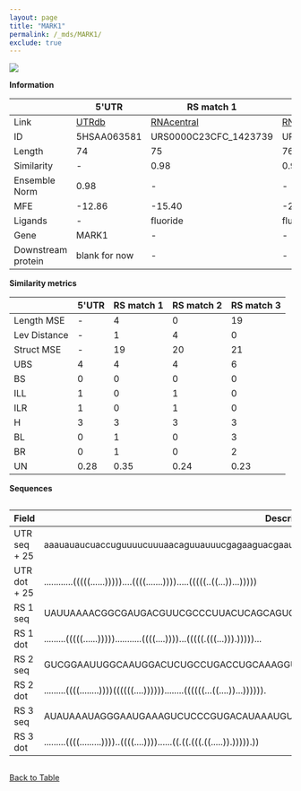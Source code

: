 ```yaml
---
layout: page
title: "MARK1"
permalink: /_mds/MARK1/
exclude: true
---
```




![](../../alns_9.28.22/aln_5HSAA063581_0.999.png?raw=true)


**Information**

| | 5'UTR       | RS match 1   | RS match 2  | RS match 3 |
| ---- | ----------- | ----------- | ----------- | ----------- |
| Link | <a href="http://utrdb.ba.itb.cnr.it/getutr/5HSAA063581/1" target="_blank" rel="noopener noreferrer">UTRdb</a>   | <a href="https://rnacentral.org/rna/URS0000C23CFC/1423739" target="_blank" rel="noopener noreferrer">RNAcentral</a>     |<a href="https://rnacentral.org/rna/URS0000C455B1/1231351" target="_blank" rel="noopener noreferrer">RNAcentral</a>  | <a href="https://rnacentral.org/rna/URS0002300B5C/137838" target="_blank" rel="noopener noreferrer">RNAcentral</a>   |
| ID | 5HSAA063581     | URS0000C23CFC_1423739     | URS0000C455B1_1231351     | URS0002300B5C_137838     |
| Length | 74     |  75    | 76   |  74    |
| Similarity | - | 0.98 | 0.97 | 0.97 |
| Ensemble Norm | 0.98 | - | - | - |
| MFE | -12.86 | -15.40 | -24.21 | -10.21 |
| Ligands | - | fluoride | fluoride | fluoride |
| Gene | MARK1 | - | - | - |
| Downstream protein | blank for now    |    -    | -  | - |


**Similarity metrics**

| | 5'UTR       | RS match 1   | RS match 2  | RS match 3 |
| ---- | ----------- | ----------- | ----------- | ----------- |
| Length MSE | - | 4 | 0 | 19 |
| Lev Distance | - | 1 | 4 | 0 |
| Struct MSE | - | 19 | 20 | 21 |
| UBS| 4 | 4 | 4 | 6 |
| BS | 0 | 0 | 0 | 0 |
| ILL | 1 | 0 | 1 | 0 |
| ILR | 1 | 0 | 1 | 0 |
| H | 3 | 3 | 3 | 3 |
| BL | 0 | 1 | 0 | 3 |
| BR | 0 | 1 | 0 | 2 |
| UN | 0.28 | 0.35 | 0.24 | 0.23 |

**Sequences**


<div style="overflow-x:auto;">

<table>
<colgroup>
<col width="30%" />
<col width="70%" />
</colgroup>
<thead>
<tr class="header">
<th>Field</th>
<th>Description</th>
</tr>
</thead>
<tbody>
<tr>
<td markdown="span">UTR seq + 25 </td>
<td markdown="span"> aaauauaucuaccuguuuucuuuaacaguuauuucgagaaguacgaauaATGTCGGCCCGGACGCCATTGCCGA </td>
</tr>
<tr>
<td markdown="span">UTR dot + 25  </td>
<td markdown="span"> ............(((((......)))))....((((.......)))).....(((((..((...))...)))))
</td>
</tr>


<tr>
<td markdown="span">RS 1 seq </td>
<td markdown="span"> UAUUAAAACGGCGAUGACGUUCGCCCUUACUCAGCAGUGUUAACACACCAAAGAGUUGAUGACGUCUACUUUAAC
</td>
</tr>


<tr>
<td markdown="span">RS 1 dot </td>
<td markdown="span"> .........(((((......)))))...........((((....))))...(((((.(((...))).)))))...
</td>
</tr>


<tr>
<td markdown="span">RS 2 seq </td>
<td markdown="span"> GUCGGAAUUGGCAAUGGACUCUGCCUGACCUGCAAAGGUCGAACCGCCCGCGAGGGCUGAUGAUUCCUACCUCGCC
</td>
</tr>


<tr>
<td markdown="span">RS 2 dot </td>
<td markdown="span"> .........((((........))))((((((....))))))........((((((...((....))...)))))).
</td>
</tr>


<tr>
<td markdown="span">RS 3 seq </td>
<td markdown="span"> AUAUAAAUAGGGAAUGAAAGUCUCCCGUGACAUAAAUGUCUAAACCGCUAUAUGCUGAUGACUUCUGUAAUUGC
</td>
</tr>


<tr>
<td markdown="span">RS 3 dot </td>
<td markdown="span"> .........((((.........))))..((((....))))......((.((.(((.((.....)).))))).))
</td>
</tr>

</tbody>
</table>


</div>


[Back to Table](../../display)
